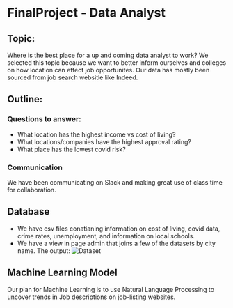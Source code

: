 # FinalProject - Data Analyst 
## Topic: 
Where is the best place for a up and coming data analyst to work? We selected this topic because we want to better inform ourselves and colleges on how location can effect job opportunites. Our data has mostly been sourced from job search websitle like Indeed.
## Outline:
### Questions to answer:
* What location has the highest income vs cost of living?
* What locations/companies have the highest approval rating?
* What place has the lowest covid risk?
### Communication
We have been communicating on Slack and making great use of class time for collaboration.
## Database
* We have csv files conatianing information on cost of living, covid data, crime rates, unemployment, and information on local schools.
* We have a view in page admin that joins a few of the datasets by city name. The output:
![Dataset](https://github.com/mrodenberg9055/FinalProject/tree/main/static/images/v-cityView.png)
## Machine Learning Model
Our plan for Machine Learning is to use Natural Language Processing to uncover trends in Job descriptions on job-listing websites.